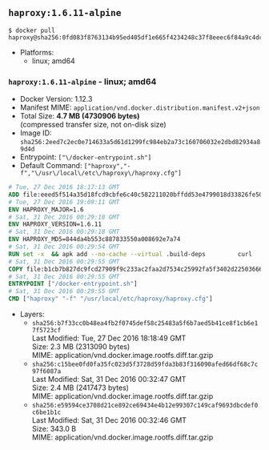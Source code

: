 ## `haproxy:1.6.11-alpine`

```console
$ docker pull haproxy@sha256:0fd083f8763134b95ed405df1e665f4234248c37f8eeec6f84a9c4dc2106d44b
```

-	Platforms:
	-	linux; amd64

### `haproxy:1.6.11-alpine` - linux; amd64

-	Docker Version: 1.12.3
-	Manifest MIME: `application/vnd.docker.distribution.manifest.v2+json`
-	Total Size: **4.7 MB (4730906 bytes)**  
	(compressed transfer size, not on-disk size)
-	Image ID: `sha256:2eed7c2ec0e714633a5d61d1299fc984eb2a73c160706032e2dbd82934a89d4d`
-	Entrypoint: `["\/docker-entrypoint.sh"]`
-	Default Command: `["haproxy","-f","\/usr\/local\/etc\/haproxy\/haproxy.cfg"]`

```dockerfile
# Tue, 27 Dec 2016 18:17:13 GMT
ADD file:eeed5f514a35d18fcd9cbfe6c40c582211020bffdd53e4799018d33826fe5067 in / 
# Tue, 27 Dec 2016 19:09:11 GMT
ENV HAPROXY_MAJOR=1.6
# Sat, 31 Dec 2016 00:29:18 GMT
ENV HAPROXY_VERSION=1.6.11
# Sat, 31 Dec 2016 00:29:18 GMT
ENV HAPROXY_MD5=844da4b553c887833550a008692e7a74
# Sat, 31 Dec 2016 00:29:54 GMT
RUN set -x 	&& apk add --no-cache --virtual .build-deps 		curl 		gcc 		libc-dev 		linux-headers 		make 		openssl-dev 		pcre-dev 		zlib-dev 	&& curl -SL "http://www.haproxy.org/download/${HAPROXY_MAJOR}/src/haproxy-${HAPROXY_VERSION}.tar.gz" -o haproxy.tar.gz 	&& echo "${HAPROXY_MD5}  haproxy.tar.gz" | md5sum -c 	&& mkdir -p /usr/src 	&& tar -xzf haproxy.tar.gz -C /usr/src 	&& mv "/usr/src/haproxy-$HAPROXY_VERSION" /usr/src/haproxy 	&& rm haproxy.tar.gz 	&& make -C /usr/src/haproxy 		TARGET=linux2628 		USE_PCRE=1 PCREDIR= 		USE_OPENSSL=1 		USE_ZLIB=1 		all 		install-bin 	&& mkdir -p /usr/local/etc/haproxy 	&& cp -R /usr/src/haproxy/examples/errorfiles /usr/local/etc/haproxy/errors 	&& rm -rf /usr/src/haproxy 	&& runDeps="$( 		scanelf --needed --nobanner --recursive /usr/local 			| awk '{ gsub(/,/, "\nso:", $2); print "so:" $2 }' 			| sort -u 			| xargs -r apk info --installed 			| sort -u 	)" 	&& apk add --virtual .haproxy-rundeps $runDeps 	&& apk del .build-deps
# Sat, 31 Dec 2016 00:29:55 GMT
COPY file:b1cb7b827dc9fcd27909f9c233ac2faa2d7534c25992fa5f3402d22503666d6d in / 
# Sat, 31 Dec 2016 00:29:55 GMT
ENTRYPOINT ["/docker-entrypoint.sh"]
# Sat, 31 Dec 2016 00:29:55 GMT
CMD ["haproxy" "-f" "/usr/local/etc/haproxy/haproxy.cfg"]
```

-	Layers:
	-	`sha256:b7f33cc0b48ea4fb2f0745def58c25483a5f6b7aed5b41ce8f1cb6e17f5723cf`  
		Last Modified: Tue, 27 Dec 2016 18:18:49 GMT  
		Size: 2.3 MB (2313090 bytes)  
		MIME: application/vnd.docker.image.rootfs.diff.tar.gzip
	-	`sha256:c15bee0fd0fa35fc023d5f3728d59fda3b83f316090afed66df68c7c97f6087a`  
		Last Modified: Sat, 31 Dec 2016 00:32:47 GMT  
		Size: 2.4 MB (2417473 bytes)  
		MIME: application/vnd.docker.image.rootfs.diff.tar.gzip
	-	`sha256:e59594ce3708d21ce892ce69434e4b12e99307c149caf9693dbcdef0c6be1b1c`  
		Last Modified: Sat, 31 Dec 2016 00:32:46 GMT  
		Size: 343.0 B  
		MIME: application/vnd.docker.image.rootfs.diff.tar.gzip
